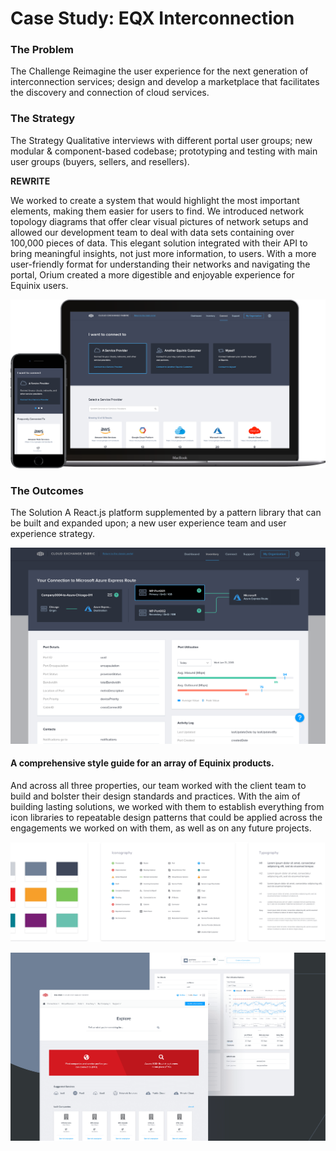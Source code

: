# Case Study: EQX Interconnection
### The Problem
The Challenge
Reimagine the user experience for the next generation of interconnection services; design and develop a marketplace that facilitates the discovery and connection of cloud services.

### The Strategy
The Strategy
Qualitative interviews with different portal user groups; new modular & component-based codebase; prototyping and testing with main user groups (buyers, sellers, and resellers).

**REWRITE**

We worked to create a system that would highlight the most important elements, making them easier for users to find. We introduced network topology diagrams that offer clear visual pictures of network setups and allowed our development team to deal with data sets containing over 100,000 pieces of data. This elegant solution integrated with their API to bring meaningful insights, not just more information, to users. With a more user-friendly format for understanding their networks and navigating the portal, Orium created a more digestible and enjoyable experience for Equinix users.



![Image](../images/casestudy/eqx/eqx-1.png)


### The Outcomes
The Solution
A React.js platform supplemented by a pattern library that can be built and expanded upon; a new user experience team and user experience strategy.

![Image](../images/casestudy/eqx/eqx-2.png)


#### A comprehensive style guide for an array of Equinix products.

And across all three properties, our team worked with the client team to build and bolster their design standards and practices. With the aim of building lasting solutions, we worked with them to establish everything from icon libraries to repeatable design patterns that could be applied across the engagements we worked on with them, as well as on any future projects.

![Image](../images/casestudy/eqx/eqx-icons.png)

![Image](../images/casestudy/eqx/eqx-explore.png)
